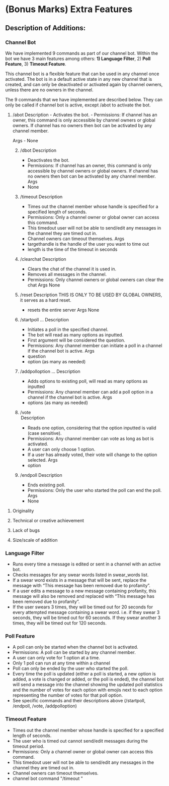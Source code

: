# (Bonus Marks) Extra Features

## Description of Additions: 

### Channel Bot
We have implemented 9 commands as part of our channel bot. Within the bot we have 3 main features among others: __1) Language Filter__, 2) __Poll Feature__, 3) __Timeout Feature__. 

This channel bot is a flexible feature that can be used in any channel once activated. The bot is in a default active state in any new channel that is created, and can only be deactivated or activated again by channel owners, unless there are no  owners in the channel. 

The 9 commands that we have implemented are described below. They can only be called if channel bot is active, except /abot to activate the bot. 

 1. /abot
    Description
        - Activates the bot. 
        - Permissions: If channel has an owner, this command is only accessible by channel owners or global owners. If channel has no owners then bot can be activated by any channel member. 
        
    Args
        - None

    2. /dbot
    Description
        - Deactivates the bot. 
        - Permissions: If channel has an owner, this command is only accessible by channel owners or global owners. If channel has no owners then bot can be activated by any channel member. 
    Args
        - None

    3. /timeout <targethandle> <length>
    Description
        - Times out the channel member whose handle is specified for a specified length of seconds.
        - Permissions: Only a channel owner or global owner can access this command. 
        - This timedout user will not be able to send/edit any messages in the channel they are timed out in. 
        - Channel owners can timeout themselves. 
    Args
        - targethandle is the handle of the user you want to time out
        - length is the time of the timeout in seconds

    4. /clearchat
    Description
        - Clears the chat of the channel it is used in.
        - Removes all messages in the channel. 
        - Permissions: Only channel owners or global owners can clear the chat
    Args
        None

    5. /reset
    Description
        THIS IS ONLY TO  BE USED BY GLOBAL OWNERS, it serves as a hard reset.
        - resets the entire server
    Args
        None

    6. /startpoll <question> <option1> <option2> ...
    Description
        - Initiates a poll in the specified channel. 
        - The bot will read as many options as inputted.
        - First argument will be considered the question.
        - Permissions: Any channel member can initiate a poll in a channel if the channel bot is active. 
    Args
        - question 
        - option (as many as needed)

    7. /addpolloption <option1> <option2> ...
    Description
        - Adds options to existing poll, will read as many options as inputted
        - Permissions: Any channel member can add a poll option in a channel if the channel bot is active.
    Args
        - options (as many as needed) 

    8. /vote <option>
    Description
        - Reads one option, considering that the option inputted is valid (case sensitive).
        - Permissions: Any channel member can vote as long as bot is activated. 
        - A user can only choose 1 option.
        - If a user has already voted, their vote will change to the option selected. 
    Args
        - option

    9. /endpoll
    Description
        - Ends existing poll.
        - Permissions: Only the user who started the poll can end the poll. 
    Args
        - None

1) Originality


2) Technical or creative achievement


3) Lack of bugs


4) Size/scale of addition


### Language Filter

- Runs every time a message is edited or sent in a channel with an active bot. 
- Checks messages for any swear words listed in swear_words list.
- If a swear word exists in a message that will be sent, replace the message with “This message has been removed due to profanity”. 
- If a user edits a message to a new message containing profanity, this message will also be removed and replaced with “This message has been removed due to profanity”. 
- If the user swears 3 times, they will be timed out for 20 seconds for every attempted message containing a swear word. i.e. if they swear 3 seconds, they will be timed out for 60 seconds. If they swear another 3 times, they will be timed out for 120 seconds. 

### Poll Feature
- A poll can only be started when the channel bot is activated. 
- Permissions: A poll can be started by any channel member. 
- A user can only vote for 1 option at a time. 
- Only 1 poll can run at any time within a channel
- Poll can only be ended by the user who started the poll. 
- Every time the poll is updated (either a poll is started, a new option is added, a vote is changed or added, or the poll is ended), the channel bot will send a message into the channel showing the updated poll statistics and the number of votes for each option with emojis next to each option representing the number of votes for that poll option. 
- See specific commands and their descriptions above (/startpoll, /endpoll, /vote, /addpolloption)

### Timeout Feature 
- Times out the channel member whose handle is specified for a specified length of seconds.
- The user who is timed out cannot send/edit messages during the timeout period. 
- Permissions: Only a channel owner or global owner can access this command. 
- This timedout user will not be able to send/edit any messages in the channel they are timed out in. 
- Channel owners can timeout themselves. 
- channel bot command "/timeout <targethandle> <length>"




